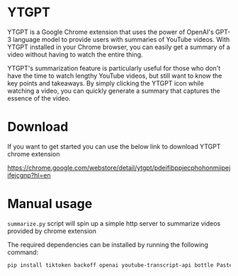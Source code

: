 # YTGPT
YTGPT is a Google Chrome extension that uses the power of OpenAI's GPT-3 language model to provide users with summaries of YouTube videos. With YTGPT installed in your Chrome browser, you can easily get a summary of a video without having to watch the entire thing.

YTGPT's summarization feature is particularly useful for those who don't have the time to watch lengthy YouTube videos, but still want to know the key points and takeaways. By simply clicking the YTGPT icon while watching a video, you can quickly generate a summary that captures the essence of the video.

# Download
If you want to get started you can use the below link to download YTGPT chrome extension

https://chrome.google.com/webstore/detail/ytgpt/pdeifibppjecphohonmiipejifejcgnp?hl=en

# Manual usage
`summarize.py` script will spin up a simple http server to summarize videos provided by chrome extension

The required dependencies can be installed by running the following command:

```sh
pip install tiktoken backoff openai youtube-transcript-api bottle Paste
```
